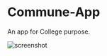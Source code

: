 # Commune-App
An app for College purpose.

![screenshot](https://user-images.githubusercontent.com/65192638/128397641-aaa9170a-696a-4e78-ba38-2f7d8426e14f.jpg)

